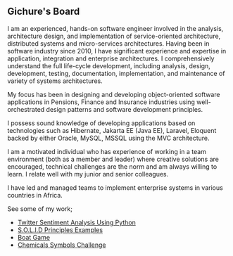 ## Gichure's Board
I am an experienced, hands-on software engineer involved in the analysis, architecture design, and implementation of service-oriented architecture, distributed systems and micro-services architectures. Having been in software industry since 2010, I have significant experience and expertise in application, integration and enterprise architectures. I comprehensively understand the full life-cycle development, including analysis, design, development, testing, documentation, implementation, and maintenance of variety of systems architectures.  

My focus has been in designing and developing object-oriented software applications in Pensions, Finance and Insurance industries using well-orchestrated design patterns and software development principles.  

I possess sound knowledge of developing applications based on technologies such as Hibernate, Jakarta EE (Java EE), Laravel, Eloquent backed by either Oracle, MySQL, MSSQL using the MVC architecture.  

I am a motivated individual who has experience of working in a team environment (both as a member and leader) where creative solutions are encouraged, technical challenges are the norm and am always willing to learn. I relate well with my junior and senior colleagues.   

I have led and managed teams to implement enterprise systems in various countries in Africa.

See some of my work;  
-  [Twitter Sentiment Analysis Using Python](https://github.com/gichure/twitter-sentiment-analysis)  
-  [S.O.L.I.D Principles Examples](https://github.com/gichure/solid-principles)  
-  [Boat Game](https://github.com/gichure/boatbattle)
-  [Chemicals Symbols Challenge](https://github.com/gichure/chemicals-symbols-challenge)

